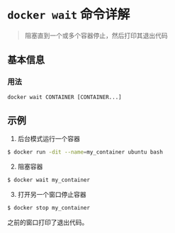 # `docker wait` 命令详解

> 阻塞直到一个或多个容器停止，然后打印其退出代码

## 基本信息

### 用法

```
docker wait CONTAINER [CONTAINER...]
```

## 示例

1. 后台模式运行一个容器

```bash
$ docker run -dit --name=my_container ubuntu bash
```

2. 阻塞容器

```bash
$ docker wait my_container
```

3. 打开另一个窗口停止容器

```bash
$ docker stop my_container
```

之前的窗口打印了退出代码。

